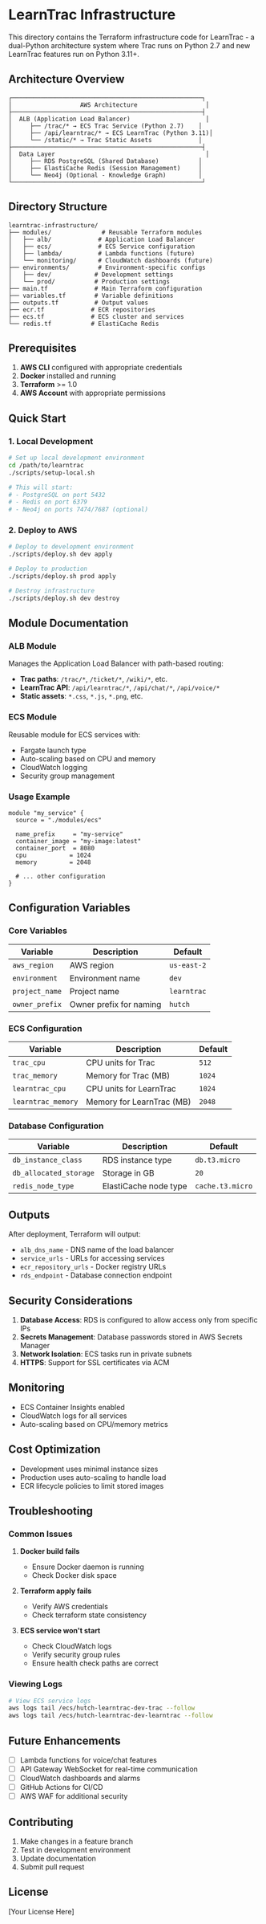 # LearnTrac Infrastructure

This directory contains the Terraform infrastructure code for LearnTrac - a dual-Python architecture system where Trac runs on Python 2.7 and new LearnTrac features run on Python 3.11+.

## Architecture Overview

```
┌─────────────────────────────────────────────────────┐
│                   AWS Architecture                   │
├─────────────────────────────────────────────────────┤
│  ALB (Application Load Balancer)                     │
│     ├── /trac/* → ECS Trac Service (Python 2.7)    │
│     ├── /api/learntrac/* → ECS LearnTrac (Python 3.11)│
│     └── /static/* → Trac Static Assets             │
├─────────────────────────────────────────────────────┤
│  Data Layer                                          │
│     ├── RDS PostgreSQL (Shared Database)           │
│     ├── ElastiCache Redis (Session Management)     │
│     └── Neo4j (Optional - Knowledge Graph)         │
└─────────────────────────────────────────────────────┘
```

## Directory Structure

```
learntrac-infrastructure/
├── modules/              # Reusable Terraform modules
│   ├── alb/             # Application Load Balancer
│   ├── ecs/             # ECS Service configuration
│   ├── lambda/          # Lambda functions (future)
│   └── monitoring/      # CloudWatch dashboards (future)
├── environments/        # Environment-specific configs
│   ├── dev/            # Development settings
│   └── prod/           # Production settings
├── main.tf             # Main Terraform configuration
├── variables.tf        # Variable definitions
├── outputs.tf          # Output values
├── ecr.tf             # ECR repositories
├── ecs.tf             # ECS cluster and services
└── redis.tf           # ElastiCache Redis
```

## Prerequisites

1. **AWS CLI** configured with appropriate credentials
2. **Docker** installed and running
3. **Terraform** >= 1.0
4. **AWS Account** with appropriate permissions

## Quick Start

### 1. Local Development

```bash
# Set up local development environment
cd /path/to/learntrac
./scripts/setup-local.sh

# This will start:
# - PostgreSQL on port 5432
# - Redis on port 6379
# - Neo4j on ports 7474/7687 (optional)
```

### 2. Deploy to AWS

```bash
# Deploy to development environment
./scripts/deploy.sh dev apply

# Deploy to production
./scripts/deploy.sh prod apply

# Destroy infrastructure
./scripts/deploy.sh dev destroy
```

## Module Documentation

### ALB Module

Manages the Application Load Balancer with path-based routing:

- **Trac paths**: `/trac/*`, `/ticket/*`, `/wiki/*`, etc.
- **LearnTrac API**: `/api/learntrac/*`, `/api/chat/*`, `/api/voice/*`
- **Static assets**: `*.css`, `*.js`, `*.png`, etc.

### ECS Module

Reusable module for ECS services with:

- Fargate launch type
- Auto-scaling based on CPU and memory
- CloudWatch logging
- Security group management

### Usage Example

```hcl
module "my_service" {
  source = "./modules/ecs"
  
  name_prefix     = "my-service"
  container_image = "my-image:latest"
  container_port  = 8080
  cpu            = 1024
  memory         = 2048
  
  # ... other configuration
}
```

## Configuration Variables

### Core Variables

| Variable | Description | Default |
|----------|-------------|---------|
| `aws_region` | AWS region | `us-east-2` |
| `environment` | Environment name | `dev` |
| `project_name` | Project name | `learntrac` |
| `owner_prefix` | Owner prefix for naming | `hutch` |

### ECS Configuration

| Variable | Description | Default |
|----------|-------------|---------|
| `trac_cpu` | CPU units for Trac | `512` |
| `trac_memory` | Memory for Trac (MB) | `1024` |
| `learntrac_cpu` | CPU units for LearnTrac | `1024` |
| `learntrac_memory` | Memory for LearnTrac (MB) | `2048` |

### Database Configuration

| Variable | Description | Default |
|----------|-------------|---------|
| `db_instance_class` | RDS instance type | `db.t3.micro` |
| `db_allocated_storage` | Storage in GB | `20` |
| `redis_node_type` | ElastiCache node type | `cache.t3.micro` |

## Outputs

After deployment, Terraform will output:

- `alb_dns_name` - DNS name of the load balancer
- `service_urls` - URLs for accessing services
- `ecr_repository_urls` - Docker registry URLs
- `rds_endpoint` - Database connection endpoint

## Security Considerations

1. **Database Access**: RDS is configured to allow access only from specific IPs
2. **Secrets Management**: Database passwords stored in AWS Secrets Manager
3. **Network Isolation**: ECS tasks run in private subnets
4. **HTTPS**: Support for SSL certificates via ACM

## Monitoring

- ECS Container Insights enabled
- CloudWatch logs for all services
- Auto-scaling based on CPU/memory metrics

## Cost Optimization

- Development uses minimal instance sizes
- Production uses auto-scaling to handle load
- ECR lifecycle policies to limit stored images

## Troubleshooting

### Common Issues

1. **Docker build fails**
   - Ensure Docker daemon is running
   - Check Docker disk space

2. **Terraform apply fails**
   - Verify AWS credentials
   - Check terraform state consistency

3. **ECS service won't start**
   - Check CloudWatch logs
   - Verify security group rules
   - Ensure health check paths are correct

### Viewing Logs

```bash
# View ECS service logs
aws logs tail /ecs/hutch-learntrac-dev-trac --follow
aws logs tail /ecs/hutch-learntrac-dev-learntrac --follow
```

## Future Enhancements

- [ ] Lambda functions for voice/chat features
- [ ] API Gateway WebSocket for real-time communication
- [ ] CloudWatch dashboards and alarms
- [ ] GitHub Actions for CI/CD
- [ ] AWS WAF for additional security

## Contributing

1. Make changes in a feature branch
2. Test in development environment
3. Update documentation
4. Submit pull request

## License

[Your License Here]